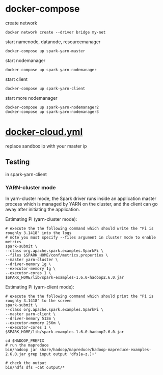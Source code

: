 # docker-compose
create network
```
docker network create --driver bridge my-net
```

start namenode, datanode, resourcemanager
```
docker-compose up spark-yarn-master
```

start nodemanager
```
docker-compose up spark-yarn-nodemanager
```

start client
```
docker-compose up spark-yarn-client
```

start more nodemanager
```
docker-compose up spark-yarn-nodemanager2
docker-compose up spark-yarn-nodemanager3
```

# [docker-cloud.yml](docker-cloud.yml)
replace sandbox ip with your master ip

## Testing

in spark-yarn-client

### YARN-cluster mode

In yarn-cluster mode, the Spark driver runs inside an application master process which is managed by YARN on the cluster, and the client can go away after initiating the application.

Estimating Pi (yarn-cluster mode):

```
# execute the the following command which should write the "Pi is roughly 3.1418" into the logs
# note you must specify --files argument in cluster mode to enable metrics
spark-submit \
--class org.apache.spark.examples.SparkPi \
--files $SPARK_HOME/conf/metrics.properties \
--master yarn-cluster \
--driver-memory 1g \
--executor-memory 1g \
--executor-cores 1 \
$SPARK_HOME/lib/spark-examples-1.6.0-hadoop2.6.0.jar
```

Estimating Pi (yarn-client mode):

```
# execute the the following command which should print the "Pi is roughly 3.1418" to the screen
spark-submit \
--class org.apache.spark.examples.SparkPi \
--master yarn-client \
--driver-memory 512m \
--executor-memory 256m \
--executor-cores 1 \
$SPARK_HOME/lib/spark-examples-1.6.0-hadoop2.6.0.jar
```

```
cd $HADOOP_PREFIX
# run the mapreduce
bin/hadoop jar share/hadoop/mapreduce/hadoop-mapreduce-examples-2.6.0.jar grep input output 'dfs[a-z.]+'

# check the output
bin/hdfs dfs -cat output/*
```
